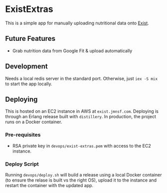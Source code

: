 # ExistExtras

This is a simple app for manually uploading nutritional data onto [Exist](https://exist.io).

## Future Features

* Grab nutrition data from Google Fit & upload automatically

## Development

Needs a local redis server in the standard port. Otherwise, just `iex -S mix` to start the app locally.

## Deploying

This is hosted on an EC2 instance in AWS at `exist.jmnsf.com`. Deploying is through an Erlang release built with `distillery`. In production, the project runs on a Docker container.

### Pre-requisites

* RSA private key in `devops/exist-extras.pem` with access to the EC2 instance.

### Deploy Script

Running `devops/deploy.sh` will build a release using a local Docker container (to ensure the relase is built vs the right OS), upload it to the instance and restart the container with the updated app.

